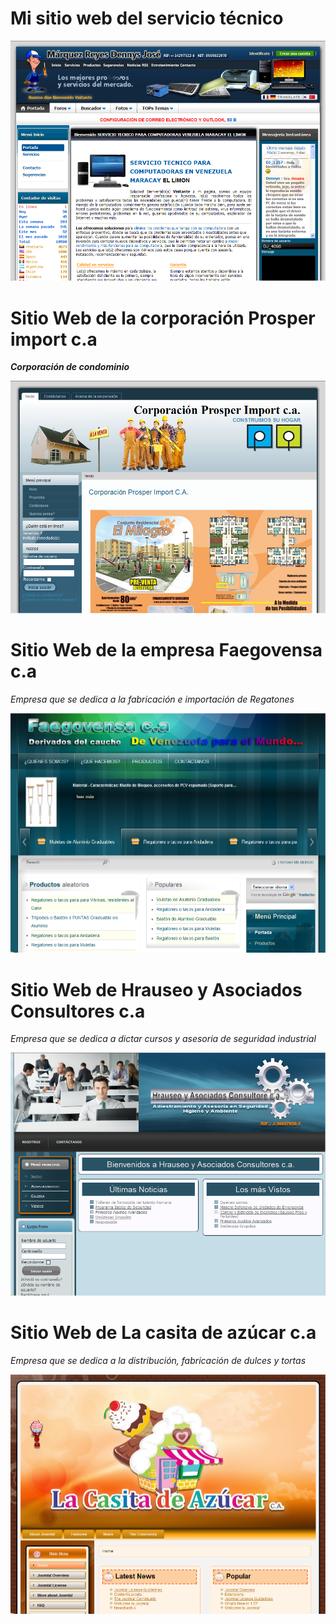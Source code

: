 # Mi sitio web del servicio técnico #
![](https://raw.githubusercontent.com/dennysjmarquez/portfolio/master/2011/tecweb44-web.png)

# Sitio Web de la corporación Prosper import c.a #
***Corporación de condominio***

![](https://raw.githubusercontent.com/dennysjmarquez/portfolio/master/2011/Prosper-web.png)

# Sitio Web de la empresa Faegovensa c.a #
*Empresa que se dedica a la fabricación e importación de Regatones*

![](https://raw.githubusercontent.com/dennysjmarquez/portfolio/master/2011/faegovensa-web.png)

# Sitio Web de Hrauseo y Asociados Consultores c.a #
*Empresa que se dedica a dictar cursos y asesoria  de seguridad industrial*

![](https://raw.githubusercontent.com/dennysjmarquez/portfolio/master/2011/hrauseoconsultores-web.png)

# Sitio Web de La casita de azúcar c.a #
*Empresa que se dedica a la distribución, fabricación de dulces y tortas*

![](https://raw.githubusercontent.com/dennysjmarquez/portfolio/master/2011/lacasitadeazucar-web.png)
